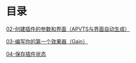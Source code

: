 # 目录



[02-创建插件的参数和界面（APVTS与界面自动生成）](https://github.com/TaroPie1214/JUCE-101/blob/main/02-%E5%88%9B%E5%BB%BA%E6%8F%92%E4%BB%B6%E7%9A%84%E5%8F%82%E6%95%B0%E5%92%8C%E7%95%8C%E9%9D%A2%EF%BC%88APVTS%E4%B8%8E%E7%95%8C%E9%9D%A2%E8%87%AA%E5%8A%A8%E7%94%9F%E6%88%90%EF%BC%89.md)

[03-编写你的第一个效果器（Gain）](https://github.com/TaroPie1214/JUCE-101/blob/main/03-%E7%BC%96%E5%86%99%E4%BD%A0%E7%9A%84%E7%AC%AC%E4%B8%80%E4%B8%AA%E6%95%88%E6%9E%9C%E5%99%A8%EF%BC%88Gain%EF%BC%89.md)

[04-保存插件状态](https://github.com/TaroPie1214/JUCE-101/blob/main/04-%E4%BF%9D%E5%AD%98%E6%8F%92%E4%BB%B6%E7%8A%B6%E6%80%81.md)



